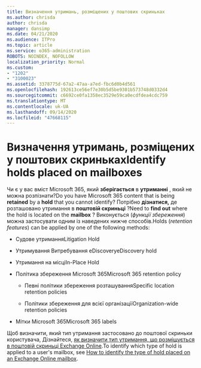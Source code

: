 ```yaml
---
title: Визначення утримань, розміщених у поштових скриньках
ms.author: chrisda
author: chrisda
manager: dansimp
ms.date: 04/21/2020
ms.audience: ITPro
ms.topic: article
ms.service: o365-administration
ROBOTS: NOINDEX, NOFOLLOW
localization_priority: Normal
ms.custom:
- "1202"
- "3100023"
ms.assetid: 3378775d-67a2-47aa-a7ed-fbc6d0b4d561
ms.openlocfilehash: 192613ce56ef7e30b5d5be9301b573748d0332d4
ms.sourcegitcommit: c6692ce0fa1358ec3529e59ca0ecdfdea4cdc759
ms.translationtype: MT
ms.contentlocale: uk-UA
ms.lasthandoff: 09/14/2020
ms.locfileid: "47668115"
---
```

# <a name="identify-holds-placed-on-mailboxes"></a><span data-ttu-id="02412-102">Визначення утримань, розміщених у поштових скриньках</span><span class="sxs-lookup"><span data-stu-id="02412-102">Identify holds placed on mailboxes</span></span>

<span data-ttu-id="02412-103">Чи є у вас вміст Microsoft 365, який **зберігається** в **утриманні** , який не можна розпізнати?</span><span class="sxs-lookup"><span data-stu-id="02412-103">Do you have Microsoft 365 content that is being **retained** by a **hold** that you cannot identify?</span></span> <span data-ttu-id="02412-104">Потрібно **дізнатися,** де розташовано утримання в **поштовій скриньці** ?</span><span class="sxs-lookup"><span data-stu-id="02412-104">Need to **find out** where the hold is located on the **mailbox** ?</span></span> <span data-ttu-id="02412-105">Виконується (*функції збереження*) можна застосувати одним із наведених нижче способів.</span><span class="sxs-lookup"><span data-stu-id="02412-105">Holds (*retention features*) can be applied by one of the following methods:</span></span>
  
- <span data-ttu-id="02412-106">Судове утримання</span><span class="sxs-lookup"><span data-stu-id="02412-106">Litigation Hold</span></span>

- <span data-ttu-id="02412-107">Утримування Витребування eDiscovery</span><span class="sxs-lookup"><span data-stu-id="02412-107">eDiscovery hold</span></span>

- <span data-ttu-id="02412-108">Утримання на місці</span><span class="sxs-lookup"><span data-stu-id="02412-108">In-Place Hold</span></span>

- <span data-ttu-id="02412-109">Політика збереження Microsoft 365</span><span class="sxs-lookup"><span data-stu-id="02412-109">Microsoft 365 retention policy</span></span> 

  - <span data-ttu-id="02412-110">Певні політики збереження розташування</span><span class="sxs-lookup"><span data-stu-id="02412-110">Specific location retention policies</span></span>

  - <span data-ttu-id="02412-111">Політики збереження для всієї організації</span><span class="sxs-lookup"><span data-stu-id="02412-111">Organization-wide retention policies</span></span>

- <span data-ttu-id="02412-112">Мітки Microsoft 365</span><span class="sxs-lookup"><span data-stu-id="02412-112">Microsoft 365 labels</span></span>

<span data-ttu-id="02412-113">Щоб визначити, який тип утримання застосовано до поштової скриньки користувача, Дізнайтеся, [як визначити тип утримання, що розміщується в поштовій скриньці Exchange Online](https://docs.microsoft.com/microsoft-365/compliance/identify-a-hold-on-an-exchange-online-mailbox).</span><span class="sxs-lookup"><span data-stu-id="02412-113">To identify which type of hold is applied to a user's mailbox, see [How to identify the type of hold placed on an Exchange Online mailbox](https://docs.microsoft.com/microsoft-365/compliance/identify-a-hold-on-an-exchange-online-mailbox).</span></span>
